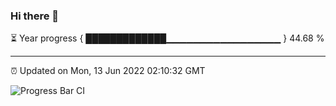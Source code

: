 ### Hi there 👋

⏳ Year progress { █████████████▁▁▁▁▁▁▁▁▁▁▁▁▁▁▁▁▁ } 44.68 %

---

⏰ Updated on Mon, 13 Jun 2022 02:10:32 GMT

![Progress Bar CI](https://github.com/ZhaoGui/ZhaoGui/workflows/Progress%20Bar%20CI/badge.svg)
